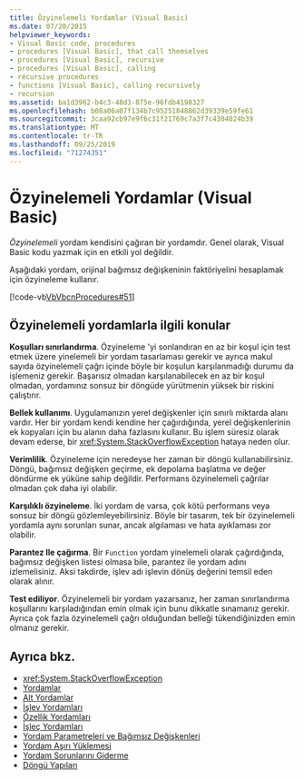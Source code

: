 ```yaml
---
title: Özyinelemeli Yordamlar (Visual Basic)
ms.date: 07/20/2015
helpviewer_keywords:
- Visual Basic code, procedures
- procedures [Visual Basic], that call themselves
- procedures [Visual Basic], recursive
- procedures [Visual Basic], calling
- recursive procedures
- functions [Visual Basic], calling recursively
- recursion
ms.assetid: ba1d3962-b4c3-48d3-875e-96fdb4198327
ms.openlocfilehash: b08a06a07f134b7c95251848862d39339e59fe61
ms.sourcegitcommit: 3caa92cb97e9f6c31f21769c7a3f7c4304024b39
ms.translationtype: MT
ms.contentlocale: tr-TR
ms.lasthandoff: 09/25/2019
ms.locfileid: "71274351"
---
```

# <a name="recursive-procedures-visual-basic"></a>Özyinelemeli Yordamlar (Visual Basic)

*Özyinelemeli* yordam kendisini çağıran bir yordamdır. Genel olarak, Visual Basic kodu yazmak için en etkili yol değildir.  
  
 Aşağıdaki yordam, orijinal bağımsız değişkeninin faktöriyelini hesaplamak için özyineleme kullanır.  
  
 [!code-vb[VbVbcnProcedures#51](~/samples/snippets/visualbasic/VS_Snippets_VBCSharp/VbVbcnProcedures/VB/Class1.vb#51)]  
  
## <a name="considerations-with-recursive-procedures"></a>Özyinelemeli yordamlarla ilgili konular

 **Koşulları sınırlandırma**. Özyineleme 'yi sonlandıran en az bir koşul için test etmek üzere yinelemeli bir yordam tasarlaması gerekir ve ayrıca makul sayıda özyinelemeli çağrı içinde böyle bir koşulun karşılanmadığı durumu da işlemeniz gerekir. Başarısız olmadan karşılanabilecek en az bir koşul olmadan, yordamınız sonsuz bir döngüde yürütmenin yüksek bir riskini çalıştırır.

 **Bellek kullanımı**. Uygulamanızın yerel değişkenler için sınırlı miktarda alanı vardır. Her bir yordam kendi kendine her çağırdığında, yerel değişkenlerinin ek kopyaları için bu alanın daha fazlasını kullanır. Bu işlem süresiz olarak devam ederse, bir <xref:System.StackOverflowException> hataya neden olur.

 **Verimlilik**. Özyineleme için neredeyse her zaman bir döngü kullanabilirsiniz. Döngü, bağımsız değişken geçirme, ek depolama başlatma ve değer döndürme ek yüküne sahip değildir. Performans özyinelemeli çağrılar olmadan çok daha iyi olabilir.

 **Karşılıklı özyineleme**. İki yordam de varsa, çok kötü performans veya sonsuz bir döngü gözlemleyebilirsiniz. Böyle bir tasarım, tek bir özyinelemeli yordamla aynı sorunları sunar, ancak algılaması ve hata ayıklaması zor olabilir.

 **Parantez Ile çağırma**. Bir `Function` yordam yinelemeli olarak çağırdığında, bağımsız değişken listesi olmasa bile, parantez ile yordam adını izlemelisiniz. Aksi takdirde, işlev adı işlevin dönüş değerini temsil eden olarak alınır.

 **Test ediliyor**. Özyinelemeli bir yordam yazarsanız, her zaman sınırlandırma koşullarını karşıladığından emin olmak için bunu dikkatle sınamanız gerekir. Ayrıca çok fazla özyinelemeli çağrı olduğundan belleği tükendiğinizden emin olmanız gerekir.

## <a name="see-also"></a>Ayrıca bkz.

- <xref:System.StackOverflowException>
- [Yordamlar](index.md)
- [Alt Yordamlar](sub-procedures.md)
- [İşlev Yordamları](function-procedures.md)
- [Özellik Yordamları](property-procedures.md)
- [İşleç Yordamları](operator-procedures.md)
- [Yordam Parametreleri ve Bağımsız Değişkenleri](procedure-parameters-and-arguments.md)
- [Yordam Aşırı Yüklemesi](procedure-overloading.md)
- [Yordam Sorunlarını Giderme](troubleshooting-procedures.md)
- [Döngü Yapıları](../control-flow/loop-structures.md)
